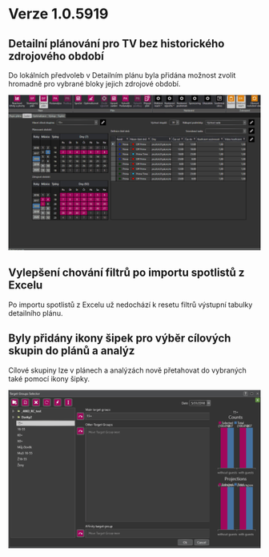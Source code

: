 ﻿# Verze 1.0.5919

## Detailní plánování pro TV bez historického zdrojového období
Do lokálních předvoleb v Detailním plánu byla přidána možnost zvolit hromadně pro vybrané bloky jejich zdrojové období.

![lokalni-predvolby3](../data/lokalni-predvolby3.gif "Detailní plánování pro TV bez historického zdrojového období")

## Vylepšení chování filtrů po importu spotlistů z Excelu
Po importu spotlistů z Excelu už nedochází k resetu filtrů výstupní tabulky detailního plánu.  


## Byly přidány ikony šipek pro výběr cílových skupin do plánů a analýz
Cílové skupiny lze v plánech a analýzách nově přetahovat do vybraných také pomocí ikony šipky.

![cilovky-sipkou](../data/cilovky-sipkou.gif "Ikony šipek pro výběr cílových skupin do plánů a analýz")
